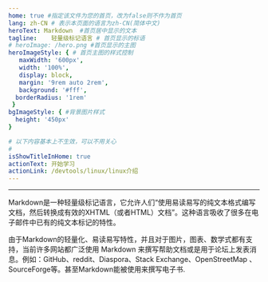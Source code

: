 ```yaml
---
home: true #指定该文件为您的首页，改为false则不作为首页
lang: zh-CN # 表示本页面的语言为zh-CN(简体中文)
heroText: Markdown  #首页居中显示的文本
tagline:	轻量级标记语言 # 首页显示的标语
# heroImage: /hero.png #首页显示的主图
heroImageStyle: { # 首页主图的样式控制
   maxWidth: '600px',
   width: '100%',
   display: block,
   margin: '9rem auto 2rem',
   background: '#fff',
  borderRadius: '1rem'
 }
bgImageStyle: { #背景图片样式
  height: '450px'
}

# 以下内容基本上不生效，可以不用关心
# 
isShowTitleInHome: true
actionText:	开始学习 
actionLink: /devtools/linux/linux介绍
---
```

---
Markdown是一种轻量级标记语言，它允许人们“使用易读易写的纯文本格式编写文档，然后转换成有效的XHTML（或者HTML）文档”。这种语言吸收了很多在电子邮件中已有的纯文本标记的特性。

由于Markdown的轻量化、易读易写特性，并且对于图片，图表、数学式都有支持，当前许多网站都广泛使用 Markdown 来撰写帮助文档或是用于论坛上发表消息。例如：GitHub、reddit、Diaspora、Stack Exchange、OpenStreetMap 、SourceForge等。甚至Markdown能被使用来撰写电子书.